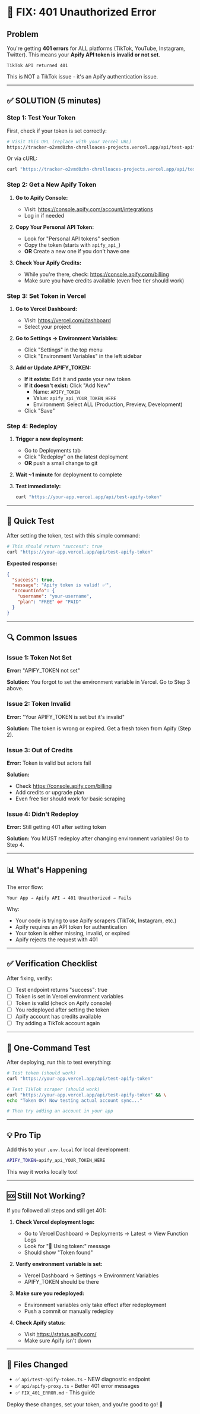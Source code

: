 # 🚨 FIX: 401 Unauthorized Error

## Problem
You're getting **401 errors** for ALL platforms (TikTok, YouTube, Instagram, Twitter). This means your **Apify API token is invalid or not set**.

```
TikTok API returned 401
```

This is NOT a TikTok issue - it's an Apify authentication issue.

---

## ✅ SOLUTION (5 minutes)

### Step 1: Test Your Token

First, check if your token is set correctly:

```bash
# Visit this URL (replace with your Vercel URL)
https://tracker-o2vmd0zhn-chrolloaces-projects.vercel.app/api/test-apify-token
```

Or via cURL:
```bash
curl "https://tracker-o2vmd0zhn-chrolloaces-projects.vercel.app/api/test-apify-token"
```

### Step 2: Get a New Apify Token

1. **Go to Apify Console:**
   - Visit: https://console.apify.com/account/integrations
   - Log in if needed

2. **Copy Your Personal API Token:**
   - Look for "Personal API tokens" section
   - Copy the token (starts with `apify_api_`)
   - **OR** Create a new one if you don't have one

3. **Check Your Apify Credits:**
   - While you're there, check: https://console.apify.com/billing
   - Make sure you have credits available (even free tier should work)

### Step 3: Set Token in Vercel

1. **Go to Vercel Dashboard:**
   - Visit: https://vercel.com/dashboard
   - Select your project

2. **Go to Settings → Environment Variables:**
   - Click "Settings" in the top menu
   - Click "Environment Variables" in the left sidebar

3. **Add or Update APIFY_TOKEN:**
   - **If it exists:** Edit it and paste your new token
   - **If it doesn't exist:** Click "Add New"
     - Name: `APIFY_TOKEN`
     - Value: `apify_api_YOUR_TOKEN_HERE`
     - Environment: Select ALL (Production, Preview, Development)
   - Click "Save"

### Step 4: Redeploy

1. **Trigger a new deployment:**
   - Go to Deployments tab
   - Click "Redeploy" on the latest deployment
   - **OR** push a small change to git

2. **Wait ~1 minute** for deployment to complete

3. **Test immediately:**
   ```bash
   curl "https://your-app.vercel.app/api/test-apify-token"
   ```

---

## 🧪 Quick Test

After setting the token, test with this simple command:

```bash
# This should return "success": true
curl "https://your-app.vercel.app/api/test-apify-token"
```

**Expected response:**
```json
{
  "success": true,
  "message": "Apify token is valid! ✅",
  "accountInfo": {
    "username": "your-username",
    "plan": "FREE" or "PAID"
  }
}
```

---

## 🔍 Common Issues

### Issue 1: Token Not Set
**Error:** "APIFY_TOKEN not set"

**Solution:** You forgot to set the environment variable in Vercel. Go to Step 3 above.

### Issue 2: Token Invalid
**Error:** "Your APIFY_TOKEN is set but it's invalid"

**Solution:** The token is wrong or expired. Get a fresh token from Apify (Step 2).

### Issue 3: Out of Credits
**Error:** Token is valid but actors fail

**Solution:** 
- Check https://console.apify.com/billing
- Add credits or upgrade plan
- Even free tier should work for basic scraping

### Issue 4: Didn't Redeploy
**Error:** Still getting 401 after setting token

**Solution:** You MUST redeploy after changing environment variables! Go to Step 4.

---

## 📊 What's Happening

The error flow:
```
Your App → Apify API → 401 Unauthorized → Fails
```

Why:
- Your code is trying to use Apify scrapers (TikTok, Instagram, etc.)
- Apify requires an API token for authentication
- Your token is either missing, invalid, or expired
- Apify rejects the request with 401

---

## ✅ Verification Checklist

After fixing, verify:

- [ ] Test endpoint returns "success": true
- [ ] Token is set in Vercel environment variables
- [ ] Token is valid (check on Apify console)
- [ ] You redeployed after setting the token
- [ ] Apify account has credits available
- [ ] Try adding a TikTok account again

---

## 🎯 One-Command Test

After deploying, run this to test everything:

```bash
# Test token (should work)
curl "https://your-app.vercel.app/api/test-apify-token"

# Test TikTok scraper (should work)
curl "https://your-app.vercel.app/api/test-apify-token" && \
echo "Token OK! Now testing actual account sync..."

# Then try adding an account in your app
```

---

## 💡 Pro Tip

Add this to your `.env.local` for local development:

```bash
APIFY_TOKEN=apify_api_YOUR_TOKEN_HERE
```

This way it works locally too!

---

## 🆘 Still Not Working?

If you followed all steps and still get 401:

1. **Check Vercel deployment logs:**
   - Go to Vercel Dashboard → Deployments → Latest → View Function Logs
   - Look for "🔑 Using token:" message
   - Should show "Token found"

2. **Verify environment variable is set:**
   - Vercel Dashboard → Settings → Environment Variables
   - APIFY_TOKEN should be there

3. **Make sure you redeployed:**
   - Environment variables only take effect after redeployment
   - Push a commit or manually redeploy

4. **Check Apify status:**
   - Visit https://status.apify.com/
   - Make sure Apify isn't down

---

## 📁 Files Changed

- ✅ `api/test-apify-token.ts` - NEW diagnostic endpoint
- ✅ `api/apify-proxy.ts` - Better 401 error messages
- ✅ `FIX_401_ERROR.md` - This guide

Deploy these changes, set your token, and you're good to go! 🚀

